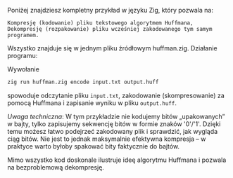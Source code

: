 Poniżej znajdziesz kompletny przykład w języku Zig, który pozwala na:

    Kompresję (kodowanie) pliku tekstowego algorytmem Huffmana,
    Dekompresję (rozpakowanie) pliku wcześniej zakodowanego tym samym programem.

Wszystko znajduje się w jednym pliku źródłowym huffman.zig.
Działanie programu:

Wywołanie 
```bash
zig run huffman.zig encode input.txt output.huff
````
spowoduje odczytanie pliku `input.txt`, zakodowanie (skompresowanie) za pomocą Huffmana i zapisanie wyniku w pliku `output.huff`.

*Uwaga techniczna*:
W tym przykładzie nie kodujemy bitów „upakowanych” w bajty, tylko zapisujemy sekwencję bitów w formie znaków '0'/'1'. Dzięki temu możesz łatwo podejrzeć zakodowany plik i sprawdzić, jak wygląda ciąg bitów. Nie jest to jednak maksymalnie efektywna kompresja – w praktyce warto byłoby spakować bity faktycznie do bajtów.

Mimo wszystko kod doskonale ilustruje ideę algorytmu Huffmana i pozwala na bezproblemową dekompresję.




